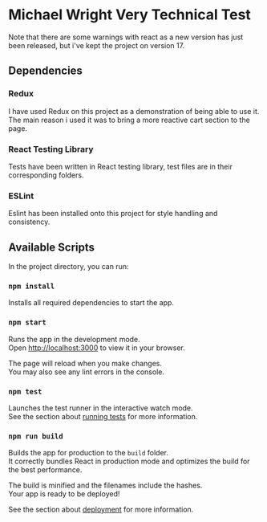 # Michael Wright Very Technical Test

Note that there are some warnings with react as a new version has just been released, but i've kept the project on version 17.

## Dependencies

### Redux

I have used Redux on this project as a demonstration of being able to use it. The main reason i used it was to bring a more reactive cart section to the page.

### React Testing Library

Tests have been written in React testing library, test files are in their corresponding folders.

### ESLint

Eslint has been installed onto this project for style handling and consistency. 

## Available Scripts

In the project directory, you can run:

### `npm install`

Installs all required dependencies to start the app.

### `npm start`

Runs the app in the development mode.\
Open [http://localhost:3000](http://localhost:3000) to view it in your browser.

The page will reload when you make changes.\
You may also see any lint errors in the console.

### `npm test`

Launches the test runner in the interactive watch mode.\
See the section about [running tests](https://facebook.github.io/create-react-app/docs/running-tests) for more information.

### `npm run build`

Builds the app for production to the `build` folder.\
It correctly bundles React in production mode and optimizes the build for the best performance.

The build is minified and the filenames include the hashes.\
Your app is ready to be deployed!

See the section about [deployment](https://facebook.github.io/create-react-app/docs/deployment) for more information.







